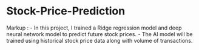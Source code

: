 # Stock-Price-Prediction
 Markup : - In this project, I trained a Ridge regression model and deep neural network model to predict future stock prices.
          - The AI model will be trained using historical stock price data  along with volume of transactions.


